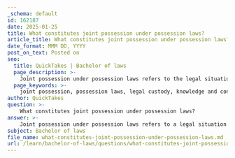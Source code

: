```yaml
---
_schema: default
id: 162187
date: 2025-01-25
title: What constitutes joint possession under possession laws?
article_title: What constitutes joint possession under possession laws?
date_format: MMM DD, YYYY
post_on_text: Posted on
seo:
  title: QuickTakes | Bachelor of laws
  page_description: >-
    Joint possession under possession laws refers to the legal situation where two or more individuals possess an object simultaneously, requiring elements such as knowledge, consent, control, and shared dominion.
  page_keywords: >-
    joint possession, possession laws, legal custody, knowledge and consent, control, shared dominion, constructive possession, drug possession, firearm laws, property offenses
author: QuickTakes
question: >-
    What constitutes joint possession under possession laws?
answer: >-
    Joint possession under possession laws refers to a legal situation where two or more individuals can be deemed to possess or have custody of an object simultaneously. This concept is particularly relevant in cases involving controlled substances, firearms, or other property where possession is a critical factor in legal proceedings.\n\nTo establish joint possession, several key elements must be demonstrated:\n\n1. **Knowledge and Consent**: It must be shown that the accused had knowledge of the possession and consented to it. This means that the accused was aware that another person had possession of the object in question and agreed to that arrangement.\n\n2. **Control**: There must be some degree of control over the object by the accused. This control can be direct or indirect, meaning that the accused does not necessarily have to physically hold the object but must have the ability to exercise dominion over it.\n\n3. **Shared Dominion**: Joint possession implies that the individuals involved share dominion and control over the property. For example, if multiple people are present with a firearm on a table, they could all be considered to have joint constructive possession of that firearm, as they collectively have the ability to control it.\n\n4. **Constructive Possession**: This concept becomes relevant when discussing joint possession. Constructive possession occurs when individuals have the ability to control an object, even if they do not have physical possession of it. Joint constructive possession arises when two or more people share this control.\n\nIn summary, joint possession requires that multiple individuals have knowledge, consent, and some level of control over the object in question, allowing them to be legally recognized as possessing it together. This legal framework is crucial in various contexts, including drug possession cases, firearm laws, and property offenses.
subject: Bachelor of laws
file_name: what-constitutes-joint-possession-under-possession-laws.md
url: /learn/bachelor-of-laws/questions/what-constitutes-joint-possession-under-possession-laws
---
```


&nbsp;
